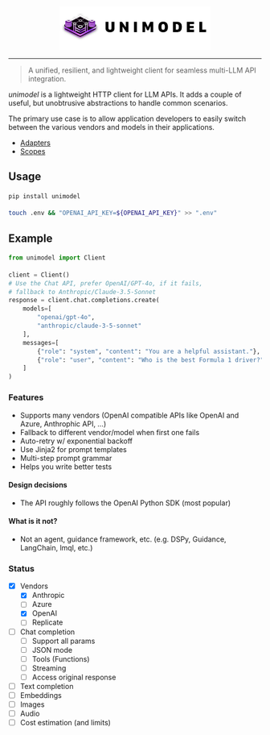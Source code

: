 <p align="center">
  <img alt="unimodel" src="./docs/assets/logo.png" width="300" />
</p>

---

> A unified, resilient, and lightweight client for seamless multi-LLM API integration.

*unimodel* is a lightweight HTTP client for LLM APIs. It adds a couple of
useful, but unobtrusive abstractions to handle common scenarios.

The primary use  case is to allow application developers to easily switch 
between the various vendors and models in their applications.

* [Adapters](./docs/adapters.md)
* [Scopes](./docs/scopes.md)

## Usage

```bash
pip install unimodel

touch .env && "OPENAI_API_KEY=${OPENAI_API_KEY}" >> ".env"
```

## Example

```python
from unimodel import Client

client = Client()
# Use the Chat API, prefer OpenAI/GPT-4o, if it fails,
# fallback to Anthropic/Claude-3.5-Sonnet
response = client.chat.completions.create(
    models=[
        "openai/gpt-4o",
        "anthropic/claude-3-5-sonnet"
    ],
    messages=[
        {"role": "system", "content": "You are a helpful assistant."},
        {"role": "user", "content": "Who is the best Formula 1 driver?"},
    ]
)
```

### Features

* Supports many vendors (OpenAI compatible APIs like OpenAI and Azure, Anthrophic API, …)
* Fallback to different vendor/model when first one fails
* Auto-retry w/ exponential backoff
* Use Jinja2 for prompt templates
* Multi-step prompt grammar
* Helps you write better tests

#### Design decisions

* The API roughly follows the OpenAI Python SDK (most popular)

#### What is it not?

* Not an agent, guidance framework, etc. (e.g. DSPy, Guidance, LangChain, lmql, etc.)

### Status

* [x] Vendors
  * [x] Anthropic
  * [ ] Azure
  * [x] OpenAI
  * [ ] Replicate
* [ ] Chat completion
  * [ ] Support all params 
  * [ ] JSON mode
  * [ ] Tools (Functions)
  * [ ] Streaming
  * [ ] Access original response
* [ ] Text completion
* [ ] Embeddings
* [ ] Images
* [ ] Audio
* [ ] Cost estimation (and limits)
